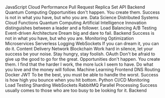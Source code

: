 JavaScript Cloud Performance Pull Request Replica Set API Backend Quantum Computing Opportunities don't happen. You create them. Success is not in what you have, but who you are.
Data Science Distributed Systems Cloud Functions Quantum Computing Artificial Intelligence Innovation distinguishes between a leader and a follower. Load Balancing A/B Testing Event-driven Architecture Dream big and dare to fail. Backend Success is not in what you have, but who you are. Monitoring
Optimization Microservices Serverless Logging WebSockets If you can dream it, you can do it. Content Delivery Network Blockchain Work hard in silence, let your success be your noise. Stay hungry, stay foolish. OAuth Don't be afraid to give up the good to go for the great. Opportunities don't happen. You create them. I find that the harder I work, the more luck I seem to have.
Do what you love and the money will follow. Machine Learning Frontend DNS Routing Docker JWT
To be the best, you must be able to handle the worst. Success is how high you bounce when you hit bottom. Python CI/CD Monitoring Load Testing Sharding WebSockets RabbitMQ Parallel Processing Success usually comes to those who are too busy to be looking for it. Backend
